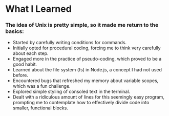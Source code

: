# What I Learned

### The idea of Unix is pretty simple, so it made me return to the basics:

- Started by carefully writing conditions for commands.
- Initially opted for procedural coding, forcing me to think very carefully about each step.
- Engaged more in the practice of pseudo-coding, which proved to be a good habit.
- Learned about the file system (fs) in Node.js, a concept I had not used before.
- Encountered bugs that refreshed my memory about variable scopes, which was a fun challenge.
- Explored simple styling of consoled text in the terminal.
- Dealt with a ridiculous amount of lines for this seemingly easy program, prompting me to contemplate how to effectively divide code into smaller, functional blocks.
